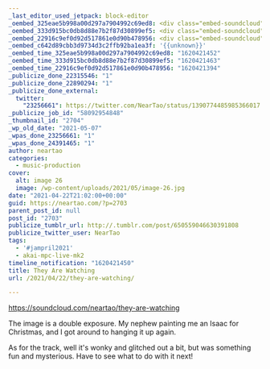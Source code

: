 ```yaml
---
_last_editor_used_jetpack: block-editor
_oembed_325eae5b998a00d297a7904992c69ed8: <div class="embed-soundcloud"><iframe title="They Are Watching by NearTao" width="820" height="400" scrolling="no" frameborder="no" src="https://w.soundcloud.com/player/?visual=true&url=https%3A%2F%2Fapi.soundcloud.com%2Ftracks%2F1034796739&show_artwork=true&maxwidth=820&maxheight=1000&dnt=1"></iframe></div>
_oembed_333d915bc0db8d88e7b2f87d30899ef5: <div class="embed-soundcloud"><iframe title="They Are Watching by NearTao" width="500" height="400" scrolling="no" frameborder="no" src="https://w.soundcloud.com/player/?visual=true&url=https%3A%2F%2Fapi.soundcloud.com%2Ftracks%2F1034796739&show_artwork=true&maxwidth=500&maxheight=750&dnt=1"></iframe></div>
_oembed_22916c9ef0d92d517861e0d90b478956: <div class="embed-soundcloud"><iframe title="They Are Watching by NearTao" width="750" height="400" scrolling="no" frameborder="no" src="https://w.soundcloud.com/player/?visual=true&url=https%3A%2F%2Fapi.soundcloud.com%2Ftracks%2F1034796739&show_artwork=true&maxwidth=750&maxheight=1000&dnt=1"></iframe></div>
_oembed_c642d89cbb3d9734d3c2ffb92ba1ea3f: '{{unknown}}'
_oembed_time_325eae5b998a00d297a7904992c69ed8: "1620421452"
_oembed_time_333d915bc0db8d88e7b2f87d30899ef5: "1620421463"
_oembed_time_22916c9ef0d92d517861e0d90b478956: "1620421394"
_publicize_done_22315546: "1"
_publicize_done_22890294: "1"
_publicize_done_external:
  twitter:
    "23256661": https://twitter.com/NearTao/status/1390774485985366017
_publicize_job_id: "58092954848"
_thumbnail_id: "2704"
_wp_old_date: "2021-05-07"
_wpas_done_23256661: "1"
_wpas_done_24391465: "1"
author: neartao
categories:
  - music-production
cover:
  alt: image 26
  image: /wp-content/uploads/2021/05/image-26.jpg
date: "2021-04-22T21:02:00+00:00"
guid: https://neartao.com/?p=2703
parent_post_id: null
post_id: "2703"
publicize_tumblr_url: http://.tumblr.com/post/650559046630391808
publicize_twitter_user: NearTao
tags:
  - '#jampril2021'
  - akai-mpc-live-mk2
timeline_notification: "1620421450"
title: They Are Watching
url: /2021/04/22/they-are-watching/

---
```

https://soundcloud.com/neartao/they-are-watching

The image is a double exposure. My nephew painting me an Isaac for Christmas, and I got around to hanging it up again.

As for the track, well it's wonky and glitched out a bit, but was something fun and mysterious. Have to see what to do with it next!
